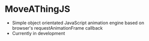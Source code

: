 # MoveAThingJS

- Simple object orientated JavaScript animation engine based on browser's requestAnimationFrame callback
- Currently in development
